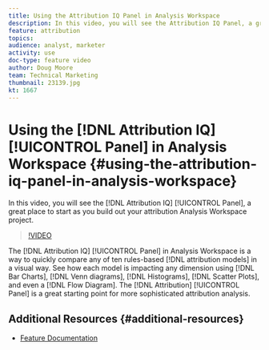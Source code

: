 ```yaml
---
title: Using the Attribution IQ Panel in Analysis Workspace
description: In this video, you will see the Attribution IQ Panel, a great place to start as you build out your attribution Analysis Workspace project.
feature: attribution
topics: 
audience: analyst, marketer
activity: use
doc-type: feature video
author: Doug Moore
team: Technical Marketing
thumbnail: 23139.jpg
kt: 1667
---
```


# Using the [!DNL Attribution IQ] [!UICONTROL Panel] in Analysis Workspace {#using-the-attribution-iq-panel-in-analysis-workspace}

In this video, you will see the [!DNL Attribution IQ] [!UICONTROL Panel], a great place to start as you build out your attribution Analysis Workspace project.

>[!VIDEO](https://video.tv.adobe.com/v/23139/?quality=12)

The [!DNL Attribution IQ] [!UICONTROL Panel] in Analysis Workspace is a way to quickly compare any of ten rules-based [!DNL attribution models] in a visual way. See how each model is impacting any dimension using [!DNL Bar Charts], [!DNL Venn diagrams], [!DNL Histograms], [!DNL Scatter Plots], and even a [!DNL Flow Diagram]. The [!DNL Attribution] [!UICONTROL Panel] is a great starting point for more sophisticated attribution analysis.

## Additional Resources {#additional-resources}

* [Feature Documentation](https://marketing.adobe.com/resources/help/en_US/analytics/analysis-workspace/use_attribution_iq.html)
